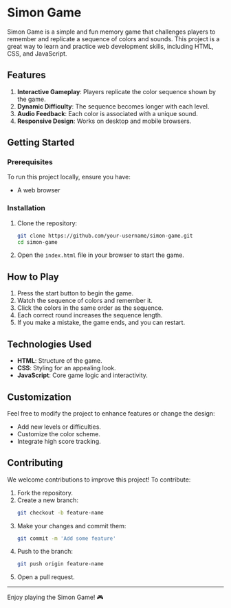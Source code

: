 # Simon Game

Simon Game is a simple and fun memory game that challenges players to remember and replicate a sequence of colors and sounds. This project is a great way to learn and practice web development skills, including HTML, CSS, and JavaScript.

## Features

1. **Interactive Gameplay**: Players replicate the color sequence shown by the game.
2. **Dynamic Difficulty**: The sequence becomes longer with each level.
3. **Audio Feedback**: Each color is associated with a unique sound.
4. **Responsive Design**: Works on desktop and mobile browsers.

## Getting Started

### Prerequisites

To run this project locally, ensure you have:

- A web browser

### Installation

1. Clone the repository:
   ```bash
   git clone https://github.com/your-username/simon-game.git
   cd simon-game
   ```

2. Open the `index.html` file in your browser to start the game.

## How to Play

1. Press the start button to begin the game.
2. Watch the sequence of colors and remember it.
3. Click the colors in the same order as the sequence.
4. Each correct round increases the sequence length.
5. If you make a mistake, the game ends, and you can restart.

## Technologies Used

- **HTML**: Structure of the game.
- **CSS**: Styling for an appealing look.
- **JavaScript**: Core game logic and interactivity.

## Customization

Feel free to modify the project to enhance features or change the design:

- Add new levels or difficulties.
- Customize the color scheme.
- Integrate high score tracking.

## Contributing

We welcome contributions to improve this project! To contribute:

1. Fork the repository.
2. Create a new branch:
   ```bash
   git checkout -b feature-name
   ```
3. Make your changes and commit them:
   ```bash
   git commit -m 'Add some feature'
   ```
4. Push to the branch:
   ```bash
   git push origin feature-name
   ```
5. Open a pull request.


---

Enjoy playing the Simon Game! 🎮
